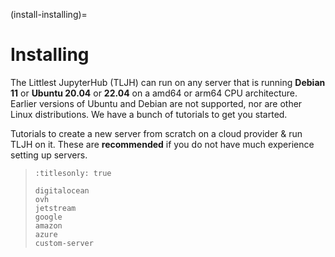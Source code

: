 (install-installing)=

# Installing

The Littlest JupyterHub (TLJH) can run on any server that is running **Debian 11** or **Ubuntu 20.04** or **22.04** on a amd64 or arm64 CPU architecture.
Earlier versions of Ubuntu and Debian are not supported, nor are other Linux distributions.
We have a bunch of tutorials to get you started.

Tutorials to create a new server from scratch on a cloud provider & run TLJH
on it. These are **recommended** if you do not have much experience setting up
servers.

> ```{toctree}
> :titlesonly: true
>
> digitalocean
> ovh
> jetstream
> google
> amazon
> azure
> custom-server
> ```
